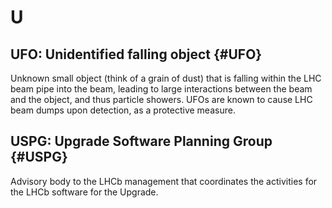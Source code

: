 # U

## UFO: Unidentified falling object {#UFO}

Unknown small object (think of a grain of dust) that is falling within the LHC beam pipe into the beam, leading to large interactions between the beam and the object, and thus particle showers.
UFOs are known to cause LHC beam dumps upon detection, as a protective measure.

## USPG: Upgrade Software Planning Group {#USPG}

Advisory body to the LHCb management that coordinates the activities for the LHCb software for the Upgrade.
